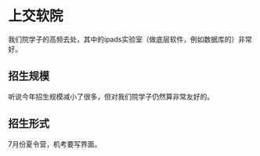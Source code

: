 # 上交软院

我们院学子的高频去处，其中的ipads实验室（做底层软件，例如数据库的）非常好。

## 招生规模

听说今年招生规模减小了很多，但对我们院学子仍然算非常友好的。

## 招生形式

7月份夏令营，机考要写界面。 